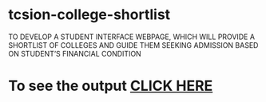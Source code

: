 # tcsion-college-shortlist
TO DEVELOP A STUDENT INTERFACE WEBPAGE, WHICH WILL PROVIDE A SHORTLIST OF COLLEGES AND GUIDE THEM SEEKING ADMISSION BASED ON STUDENT’S FINANCIAL CONDITION
# To see the output [CLICK HERE](https://suryansh162.github.io/suryansh162/tcsion-college-shortlist/?username=suryansh162&repo=suryansh162/tcsion-college-shortlist)
